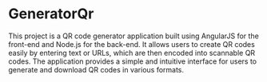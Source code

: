 # GeneratorQr

This project is a QR code generator application built using AngularJS for the front-end and Node.js for the back-end. It allows users to create QR codes easily by entering text or URLs, which are then encoded into scannable QR codes. The application provides a simple and intuitive interface for users to generate and download QR codes in various formats.

